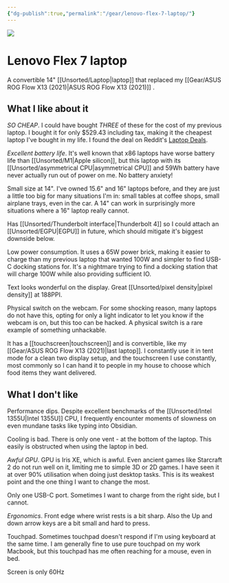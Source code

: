 ```yaml
---
{"dg-publish":true,"permalink":"/gear/lenovo-flex-7-laptop/"}
---
```


![](https://psrefstuff.lenovo.com/syspool/Sys/Image/Lenovo/Lenovo_Flex_7_14IRU8/Lenovo_Flex_7_14IRU8_CT1_01.png)

# Lenovo Flex 7 laptop

A convertible 14" [[Unsorted/Laptop\|laptop]] that replaced my [[Gear/ASUS ROG Flow X13 (2021)\|ASUS ROG Flow X13 (2021)]] .

## What I like about it

*SO CHEAP*. I could have bought *THREE* of these for the cost of my previous laptop. I bought it for only $529.43 including tax, making it the cheapest laptop I've bought in my life. I found the deal on Reddit's [Laptop Deals](https://www.reddit.com/r/LaptopDeals/).

*Excellent battery life*. It's well known that x86 laptops have worse battery life than [[Unsorted/M1\|Apple silicon]], but this laptop with its [[Unsorted/asymmetrical CPU\|asymmetrical CPU]] and 59Wh battery have never actually run out of power on me. No battery anxiety!

Small size at 14". I've owned 15.6" and 16" laptops before, and they are just a little too big for many situations I'm in: small tables at coffee shops, small airplane trays, even in the car. A 14" can work in surprisingly more situations where a 16" laptop really cannot.

Has [[Unsorted/Thunderbolt interface\|Thunderbolt 4]] so I could attach an [[Unsorted/EGPU\|EGPU]] in future, which should mitigate it's biggest downside below.

Low power consumption. It uses a 65W power brick, making it easier to charge than my previous laptop that wanted 100W and simpler to find USB-C docking stations for. It's a nightmare trying to find a docking station that will charge 100W while also providing sufficient IO.

Text looks wonderful on the display. Great [[Unsorted/pixel density\|pixel density]] at 188PPI.

Physical switch on the webcam. For some shocking reason, many laptops do not have this, opting for only a light indicator to let you know if the webcam is on, but this too can be hacked. A physical switch is a rare example of something unhackable.

It has a [[touchscreen\|touchscreen]] and is convertible, like my [[Gear/ASUS ROG Flow X13 (2021)\|last laptop]]. I constantly use it in tent mode for a clean two display setup, and the touchscreen I use constantly, most commonly so I can hand it to people in my house to choose which food items they want delivered.



## What I don't like


Performance dips. Despite excellent benchmarks of the [[Unsorted/Intel 1355U\|Intel 1355U]] CPU, I frequently encounter moments of slowness on even mundane tasks like typing into Obsidian. 

Cooling is bad. There is only one vent - at the bottom of the laptop. This easily is obstructed when using the laptop in bed.

*Awful GPU*. GPU is Iris XE, which is awful. Even ancient games like Starcraft 2 do not run well on it, limiting me to simple 3D or 2D games. I have seen it at over 90% utilisation when doing just desktop tasks. This is its weakest point and the one thing I want to change the most.

Only one USB-C port. Sometimes I want to charge from the right side, but I cannot.

*Ergonomics*. Front edge where wrist rests is a bit sharp. Also the Up and down arrow keys are a bit small and hard to press.

Touchpad. Sometimes touchpad doesn't respond if I'm using keyboard at the same time. I am generally fine to use pure touchpad on my work Macbook, but this touchpad has me often reaching for a mouse, even in bed.

Screen is only 60Hz
